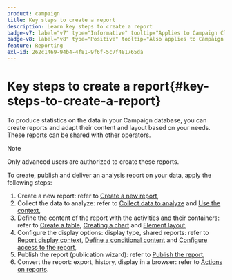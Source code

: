 ```yaml
---
product: campaign
title: Key steps to create a report
description: Learn key steps to create a report
badge-v7: label="v7" type="Informative" tooltip="Applies to Campaign Classic v7"
badge-v8: label="v8" type="Positive" tooltip="Also applies to Campaign v8"
feature: Reporting
exl-id: 262c1469-94b4-4f81-9f6f-5c7f481765da
---
```

# Key steps to create a report{#key-steps-to-create-a-report}

 

To produce statistics on the data in your Campaign database, you can create reports and adapt their content and layout based on your needs. These reports can be shared with other operators.

>[!NOTE]
>
>Only advanced users are authorized to create these reports.

To create, publish and deliver an analysis report on your data, apply the following steps:

1. Create a new report: refer to [Create a new report](../../reporting/using/creating-a-new-report.md),
1. Collect the data to analyze: refer to [Collect data to analyze](../../reporting/using/collecting-data-to-analyze.md) and [Use the context](../../reporting/using/using-the-context.md),
1. Define the content of the report with the activities and their containers: refer to [Create a table](../../reporting/using/creating-a-table.md), [Creating a chart](../../reporting/using/creating-a-chart.md) and [Element layout](../../reporting/using/element-layout.md),
1. Configure the display options: display type, shared reports: refer to [Report display context](../../reporting/using/configuring-access-to-the-report.md#report-display-context), [Define a conditional content](../../reporting/using/defining-a-conditional-content.md) and [Configure access to the report](../../reporting/using/configuring-access-to-the-report.md),
1. Publish the report (publication wizard): refer to [Publish the report](../../reporting/using/configuring-access-to-the-report.md#publishing-the-report),
1. Convert the report: export, history, display in a browser: refer to [Actions on reports](../../reporting/using/actions-on-reports.md).
